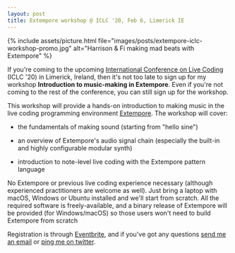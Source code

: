 ```yaml
---
layout: post
title: Extempore workshop @ ICLC '20, Feb 6, Limerick IE
---
```


{% include assets/picture.html file="images/posts/extempore-iclc-workshop-promo.jpg" alt="Harrison & Fi making mad beats with Extempore" %}

If you're coming to the upcoming [International Conference on Live
Coding](http://iclc.livecodenetwork.org/2020/index.html) (ICLC '20) in Limerick,
Ireland, then it's not too late to sign up for my workshop **Introduction to
music-making in Extempore**. Even if you're not coming to the rest of the
conference, you can still sign up for the workshop.

This workshop will provide a hands-on introduction to making music in the live
coding programming environment [Extempore](https://github.com/digego/extempore).
The workshop will cover:

- the fundamentals of making sound (starting from "hello sine")

- an overview of Extempore's audio signal chain (especially the built-in and
  highly configurable modular synth)

- introduction to note-level live coding with the Extempore pattern language

No Extempore or previous live coding experience necessary (although experienced
practitioners are welcome as well). Just bring a laptop with macOS, Windows or
Ubuntu installed and we'll start from scratch. All the required software is
freely-available, and a binary release of Extempore will be provided (for
Windows/macOS) so those users won't need to build Extempore from scratch

Registration is through
[Eventbrite](https://www.eventbrite.ie/e/introduction-to-music-making-in-extempore-tickets-89794851819),
and if you've got any questions [send me an email](mailto:ben.swift@anu.edu.au)
or [ping me on twitter](https://twitter.com/benswift).
